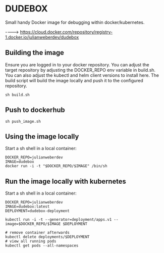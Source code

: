 # DUDEBOX

Small handy Docker image for debugging within docker/kubernetes.

----> https://cloud.docker.com/repository/registry-1.docker.io/julianweberdev/dudebox

## Building the image
Ensure you are logged in to your docker repository.
You can adjust the target repository by adjusting the DOCKER_REPO env variable in build.sh.
You can also adjust the kubectl and helm client versions to install here.
The build script will build the image locally and push it to the configured repository.

```
sh build.sh
```

## Push to dockerhub
```
sh push_image.sh
```

## Using the image locally
Start a sh shell in a local container:

```
DOCKER_REPO=julianweberdev
IMAGE=dudebox
docker run -i -t "$DOCKER_REPO/$IMAGE" /bin/sh
```

## Run the image locally with kubernetes
Start a sh shell in a local container:

```
DOCKER_REPO=julianweberdev
IMAGE=dudebox:latest
DEPLOYMENT=dudebox-deployment

kubectl run -i -t --generator=deployment/apps.v1 --image=$DOCKER_REPO/$IMAGE $DEPLOYMENT

# remove container afterwards
kubectl delete deployments/$DEPLOYMENT
# view all running pods
kubectl get pods --all-namespaces
